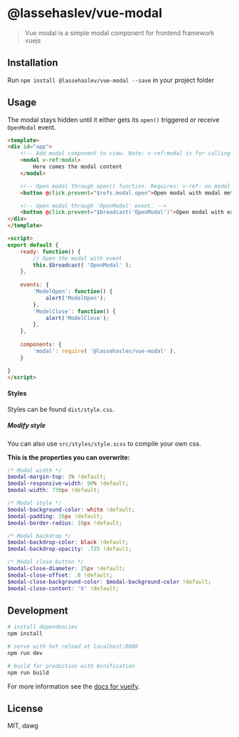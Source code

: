 # @lassehaslev/vue-modal

> Vue modal is a simple modal component for frontend framework vuejs

## Installation
Run ```npm install @lassehaslev/vue-modal --save``` in your project folder

## Usage
The modal stays hidden until it either gets its ```open()``` triggered or receive ```OpenModal``` event.

``` html
<template>
<div id="app">
    <!-- Add modal component to view. Note: v-ref:modal is for calling function on modal, see below. -->
    <modal v-ref:modal>
        Here comes the modal content
    </modal>

    <!-- Open modal through open() function. Requires: v-ref: on modal -->
    <button @click.prevent="$refs.modal.open">Open modal with modal method<button>

    <!-- Open modal through 'OpenModal' event. -->
    <button @click.prevent="$broadcast('OpenModal')">Open modal with external event.<button>
</div>
</template>

<script>
export default {
    ready: function() {
        // Open the modal with event
        this.$broadcast( 'OpenModal' );
    },
    
    events: {
        'ModelOpen': function() {
            alert('ModelOpen');
        },
        'ModelClose': function() {
            alert('ModelClose');
        },
    },
    
    components: {
        'modal': require( '@lassehaslev/vue-modal' ),
    }

}
</script>
```

#### Styles
Styles can be found ```dist/style.css```.

##### Modify style
You can also use ```src/styles/style.scss``` to compile your own css.

**This is the properties you can overwrite:**
``` scss
/* Modal width */
$modal-margin-top: 3% !default;
$modal-responsive-width: 90% !default;
$modal-width: 730px !default;

/* Modal style */
$modal-background-color: white !default;
$modal-padding: 16px !default;
$modal-border-radius: 10px !default;

/* Modal backdrop */
$modal-backdrop-color: black !default;
$modal-backdrop-opacity: .725 !default;

/* Modal close button */
$modal-close-diameter: 25px !default;
$modal-close-offset: .8 !default;
$modal-close-background-color: $modal-background-color !default;
$modal-close-content: 'X' !default;
```

## Development
``` bash
# install dependencies
npm install

# serve with hot reload at localhost:8080
npm run dev

# build for production with minification
npm run build
```

For more information see the [docs for vueify](https://github.com/vuejs/vueify).

## License

MIT, dawg
